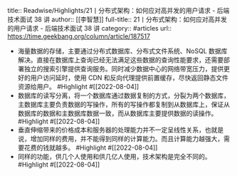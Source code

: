 title:: Readwise/Highlights/21丨分布式架构：如何应对高并发的用户请求 - 后端技术面试 38 讲
author:: [[李智慧]]
full-title:: 21丨分布式架构：如何应对高并发的用户请求 - 后端技术面试 38 讲
category:: #articles
url:: https://time.geekbang.org/column/article/187517

- 海量数据的存储，主要通过分布式数据库、分布式文件系统、NoSQL 数据库解决。直接在数据库上查询已经无法满足这些数据的查询性能要求，还需要部署独立的搜索引擎提供查询服务。同时减少数据中心的网络带宽压力，提供更好的用户访问延时，使用 CDN 和反向代理提供前置缓存，尽快返回静态文件资源给用户。 #Highlight #[[2022-08-04]]
- 数据库的读写分离，将一个数据库通过数据复制的方式，分裂为两个数据库，主数据库主要负责数据的写操作，所有的写操作都复制到从数据库上，保证从数据库的数据和主数据库数据一致，而从数据库主要提供数据的读操作。 #Highlight #[[2022-08-04]]
- 垂直伸缩带来的价格成本和服务器的处理能力并不一定呈线性关系，也就是说，增加同样的费用，并不能得到同样的计算能力。而且计算能力越强大，需要花费的钱就越多。 #Highlight #[[2022-08-04]]
- 同样的功能，供几个人使用和供几亿人使用，技术架构是完全不同的。 #Highlight #[[2022-08-04]]